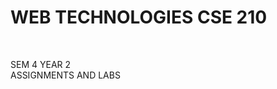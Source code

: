 <b><h1>WEB TECHNOLOGIES CSE 210</h1></b>
<br>
<p>SEM 4 YEAR 2
<br>
ASSIGNMENTS AND LABS</p>          
   
